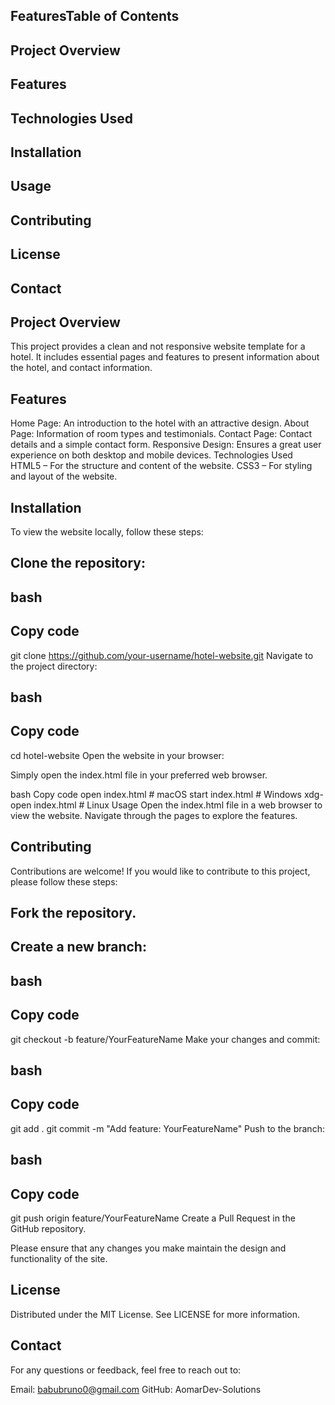 ## FeaturesTable of Contents
## Project Overview
## Features
## Technologies Used
## Installation
## Usage
## Contributing
## License
## Contact
## Project Overview
This project provides a clean and  not responsive website template for a hotel. It includes essential pages and features to present information about the hotel,  and contact information.

## Features
Home Page: An introduction to the hotel with an attractive design.
About Page: Information of  room types and testimonials.
Contact Page: Contact details and a simple contact form.
Responsive Design: Ensures a great user experience on both desktop and mobile devices.
Technologies Used
HTML5 – For the structure and content of the website.
CSS3 – For styling and layout of the website.
## Installation
To view the website locally, follow these steps:

## Clone the repository:

## bash
## Copy code
git clone https://github.com/your-username/hotel-website.git
Navigate to the project directory:

## bash
## Copy code
cd hotel-website
Open the website in your browser:

Simply open the index.html file in your preferred web browser.

bash
Copy code
open index.html  # macOS
start index.html # Windows
xdg-open index.html # Linux
Usage
Open the index.html file in a web browser to view the website. Navigate through the pages to explore the features.

## Contributing
Contributions are welcome! If you would like to contribute to this project, please follow these steps:

## Fork the repository.

## Create a new branch:

## bash
## Copy code
git checkout -b feature/YourFeatureName
Make your changes and commit:

## bash
## Copy code
git add .
git commit -m "Add feature: YourFeatureName"
Push to the branch:

## bash
## Copy code
git push origin feature/YourFeatureName
Create a Pull Request in the GitHub repository.

Please ensure that any changes you make maintain the design and functionality of the site.

## License
Distributed under the MIT License. See LICENSE for more information.

## Contact
For any questions or feedback, feel free to reach out to:

Email: babubruno0@gmail.com
GitHub: AomarDev-Solutions
